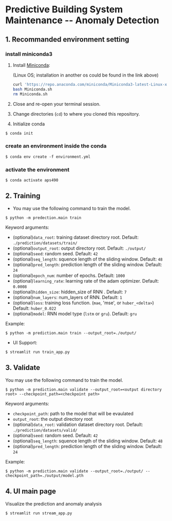 # Predictive Building System Maintenance -- Anomaly Detection

## 1. Recommanded environment setting
### install miniconda3
1. Install [Miniconda](https://docs.conda.io/en/latest/miniconda.html):

   (Linux OS;  installation in another os could be found in the link above)
   ```bash
   curl 'https://repo.anaconda.com/miniconda/Miniconda3-latest-Linux-x86_64.sh' > Miniconda.sh
   bash Miniconda.sh
   rm Miniconda.sh
   ```

2. Close and re-open your terminal session.

3. Change directories (`cd`) to where you cloned this repository.

4. Initialize conda 

```shell
$ conda init
```

### create an environment inside the conda
```shell
$ conda env create -f environment.yml
```

### activate the environment
```shell
$ conda activate aps490
```


## 2. Training
* You may use the following command to train the model.
```shell
$ python -m predection.main train
```
Keyword arguments:
- (optional)`data_root`: training dataset directory root. Default: `./prediction/datasets/train/`
- (optional)`output_root`: output directory root. Default: `./output/`
- (optional)`seed`: random seed. Default: `42`
- (optional)`seq_length`: squence length of the sliding window. Default: `48`
- (optional)`pred_length`: prediction length of the sliding window. Default: `24`
- (optional)`epoch_num`: number of epochs. Default: `1000`
- (optional)`learning_rate`: learning rate of the adam optimizer. Default: `0.0008`
- (optional)`hidden_size`: hidden_size of RNN . Default: `7`
- (optional)`num_layers`: num_layers of RNN. Default: `1`
- (optional)`loss`: training loss function. (`mae`, 'mse', or `huber_<delta>`) Default: `huber_0.022`
- (optional)`model`: RNN model type (`lstm` or `gru`). Default: `gru`

Example:
```shell
$ python -m prediction.main train --output_root=./output/
```

* UI Support:
```shell
$ streamlit run train_app.py
```


## 3. Validate
You may use the following command to train the model.
```shell
$ python -m prediction.main validate --output_root=<output directory root> --checkpoint_path=<checkpoint path>
```
Keyword arguments:
- `checkpoint_path`: path to the model that will be evaulated
- `output_root`: the output directory root
- (optional)`data_root`: validation dataset directory root. Default: `./prediction/datasets/valid/`
- (optional)`seed`: random seed. Default: `42`
- (optional)`seq_length`: squence length of the sliding window. Default: `48`
- (optional)`pred_length`: prediction length of the sliding window. Default: `24`

Example:
```shell
$ python -m prediction.main validate --output_root=./output/ --checkpoint_path=./output/model.pth
```


## 4. UI main page

Visualize the prediction and anomaly analysis

```shell
$ streamlit run stream_app.py
```
